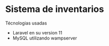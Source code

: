 # Sistema de inventarios 

Técnologias usadas

- Laravel en su version 11
- MySQL utilizando wampserver
